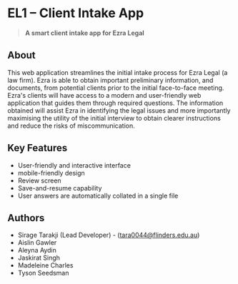 # EL1 – Client Intake App

> **A smart client intake app for Ezra Legal**

## About

This web application streamlines the initial intake process for Ezra Legal (a law firm). Ezra is able to obtain important preliminary information, and documents, from potential clients prior to the initial face-to-face meeting. Ezra's clients will have access to a modern and user-friendly web application that guides them through required questions. The information obtained will assist Ezra in identifying the legal issues and more importantly maximising the utility of the initial interview to obtain clearer instructions and reduce the risks of miscommunication.

## Key Features 
- User-friendly and interactive interface
- mobile-friendly design
- Review screen
- Save-and-resume capability 
- User answers are automatically collated in a single file

## Authors

* Sirage Tarakji (Lead Developer) - (tara0044@flinders.edu.au)
* Aislin Gawler
* Aleyna Aydin
* Jaskirat Singh
* Madeleine Charles
* Tyson Seedsman

